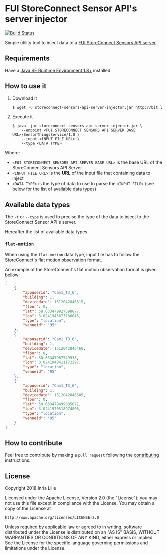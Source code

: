 # FUI StoreConnect Sensor API's server injector

[![Build Status](https://travis-ci.org/StoreConnect/storeconnect-sensors-api-server-injector.svg?branch=master)](https://travis-ci.org/StoreConnect/storeconnect-sensors-api-server-injector)

Simple utility tool to inject data to a [FUI StoreConnect Sensors API server](https://github.com/StoreConnect/storeconnect-sensors-api-server)

## Requirements

Have a [Java SE Runtime Environment 1.8+](http://www.oracle.com/technetwork/java/javase/downloads) installed.

## How to use it

1. Download it

    ```bash
    $ wget -O storeconnect-sensors-api-server-injector.jar http://bit.ly/2KicPCg
    ```
    
2. Execute it

    ```
    $ java -jar storeconnect-sensors-api-server-injector.jar \
        --enpoint <FUI STORECONNECT SENSORS API SERVER BASE URL>/SensorThingsService/1.0 \
        --input <INPUT FILE URL> \
        --type <DATA TYPE>
    ```
    
Where:
- `<FUI STORECONNECT SENSORS API SERVER BASE URL>` is the base URL of the StoreConnect Sensors API Server
- `<INPUT FILE URL>` is the **URL** of the input file that containing data to inject
- `<DATA TYPE>` is the type of data to use to parse the `<INPUT FILE>` (see below for the list of [available data types](#available-data-types)) 
    
## Available data types

The `-t` or `--type` is used to precise the type of the data to inject to the StoreConnect Sensor API's server.

Hereafter the list of available data types

### `flat-motion`

When using the `flat-motion` data type, input file has to follow the StoreConnect's flat motion observation format.

An example of the StoreConnect's flat motion observation format is given bellow:

```json
[
    {
        "appuserid": "Cam1_T3_6",
        "building": 1,
        "devicedate": 1512042846315,
        "floor": 0,
        "lat": 50.633479927598877,
        "lon": 3.0241943673786045,
        "type": "location",
        "venueid": "95"
    },
    {
        "appuserid": "Cam1_T3_6",
        "building": 1,
        "devicedate": 1512042846460,
        "floor": 0,
        "lat": 50.63347967549938,
        "lon": 3.0241948411172297,
        "type": "location",
        "venueid": "95"
    },
    {
        "appuserid": "Cam1_T3_6",
        "building": 1,
        "devicedate": 1512042846605,
        "floor": 0,
        "lat": 50.633478499035071,
        "lon": 3.0241970518974806,
        "type": "location",
        "venueid": "95"
    }
]
```
## How to contribute

Feel free to contribute by making a `pull request` following the [contributing](./CONTRIBUTING.md) instructions.

## License

Copyright 2018 Inria Lille

Licensed under the Apache License, Version 2.0 (the "License");
you may not use this file except in compliance with the License.
You may obtain a copy of the License at

    http://www.apache.org/licenses/LICENSE-2.0

Unless required by applicable law or agreed to in writing, software
distributed under the License is distributed on an "AS IS" BASIS,
WITHOUT WARRANTIES OR CONDITIONS OF ANY KIND, either express or implied.
See the License for the specific language governing permissions and
limitations under the License.